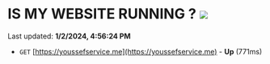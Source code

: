# IS MY WEBSITE RUNNING ? [![](https://img.shields.io/static/v1?label=Sponsor&message=%E2%9D%A4&logo=GitHub&color=%23fe8e86)](https://github.com/sponsors/<username>)

Last updated: **1/2/2024, 4:56:24 PM**

- `GET` [https://youssefservice.me](https://youssefservice.me) - **Up** (771ms)
